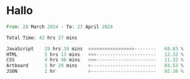 # Hallo
<!--START_SECTION:waka-->

```rust
From: 28 March 2024 - To: 27 April 2024

Total Time: 42 hrs 27 mins

JavaScript    29 hrs 39 mins  >>>>>>>>>>>>>>>>>--------   69.83 %
HTML          5 hrs 13 mins   >>>----------------------   12.32 %
CSS           4 hrs 48 mins   >>>----------------------   11.32 %
Artboard      1 hr 29 mins    >------------------------   03.53 %
JSON          1 hr            >------------------------   02.36 %
```

<!--END_SECTION:waka-->
